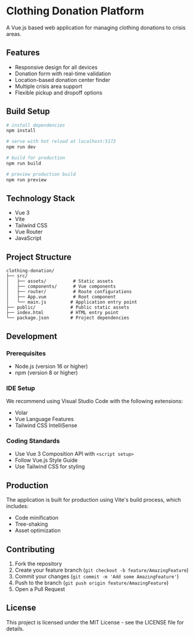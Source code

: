 # Clothing Donation Platform

A Vue.js based web application for managing clothing donations to crisis areas.

## Features

- Responsive design for all devices
- Donation form with real-time validation
- Location-based donation center finder
- Multiple crisis area support
- Flexible pickup and dropoff options

## Build Setup

```bash
# install dependencies
npm install

# serve with hot reload at localhost:5173
npm run dev

# build for production
npm run build

# preview production build
npm run preview
```

## Technology Stack

- Vue 3
- Vite
- Tailwind CSS
- Vue Router
- JavaScript

## Project Structure

```
clothing-donation/
├── src/
│   ├── assets/          # Static assets
│   ├── components/      # Vue components
│   ├── router/          # Route configurations
│   ├── App.vue          # Root component
│   └── main.js         # Application entry point
├── public/             # Public static assets
├── index.html          # HTML entry point
└── package.json        # Project dependencies
```

## Development

### Prerequisites

- Node.js (version 16 or higher)
- npm (version 8 or higher)

### IDE Setup

We recommend using Visual Studio Code with the following extensions:
- Volar
- Vue Language Features
- Tailwind CSS IntelliSense

### Coding Standards

- Use Vue 3 Composition API with `<script setup>`
- Follow Vue.js Style Guide
- Use Tailwind CSS for styling

## Production

The application is built for production using Vite's build process, which includes:
- Code minification
- Tree-shaking
- Asset optimization

## Contributing

1. Fork the repository
2. Create your feature branch (`git checkout -b feature/AmazingFeature`)
3. Commit your changes (`git commit -m 'Add some AmazingFeature'`)
4. Push to the branch (`git push origin feature/AmazingFeature`)
5. Open a Pull Request

## License

This project is licensed under the MIT License - see the LICENSE file for details.
